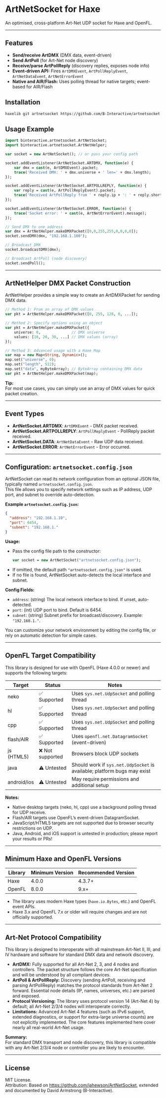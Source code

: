 # ArtNetSocket for Haxe

An optimised, cross-platform Art-Net UDP socket for Haxe and OpenFL.

---

## Features

- **Send/receive ArtDMX** (DMX data, event-driven)
- **Send ArtPoll** (for Art-Net node discovery)
- **Receive/parse ArtPollReply** (discovery replies, exposes node info)
- **Event-driven API:** Fires `ArtDMXEvent`, `ArtPollReplyEvent`, `ArtNetDataEvent`, `ArtNetErrorEvent`
- **Native and AIR/Flash:** Uses polling thread for native targets; event-based for AIR/Flash

## Installation

```bash
haxelib git artnetsocket https://github.com/B-Interactive/artnetsocket
```

## Usage Example

```haxe
import binteractive.artnetsocket.ArtNetSocket;
import binteractive.artnetsocket.ArtNetHelper;

var socket = new ArtNetSocket(); // or pass your config path

socket.addEventListener(ArtNetSocket.ARTDMX, function(e) {
    var dmx = cast(e, ArtDMXEvent).packet;
    trace('Received DMX: ' + dmx.universe + ' len=' + dmx.length);
});

socket.addEventListener(ArtNetSocket.ARTPOLLREPLY, function(e) {
    var reply = cast(e, ArtPollReplyEvent).packet;
    trace('Received ArtPollReply from ' + reply.ip + ': ' + reply.shortName);
});

socket.addEventListener(ArtNetSocket.ERROR, function(e) {
    trace('Socket error: ' + cast(e, ArtNetErrorEvent).message);
});

// Send DMX to one address
var dmx = ArtNetHelper.makeDMXPacket([0,0,255,255,0,0,0,0]);
socket.sendDMX(dmx, "192.168.1.100");

// Broadcast DMX
socket.broadcastDMX(dmx);

// Broadcast ArtPoll (node discovery)
socket.sendPoll();
```

---

## ArtNetHelper DMX Packet Construction

ArtNetHelper provides a simple way to create an ArtDMXPacket for sending DMX data.

```haxe
// Method 1: From an array of DMX values
var pkt = ArtNetHelper.makeDMXPacket([0, 255, 128, 0, ...]);

// Method 2: Specify options using an object
var pkt = ArtNetHelper.makeDMXPacket({
    universe: 0,              // DMX universe
    values: [10, 20, 30, ...] // DMX values (array)
});

// Method 3: Advanced usage with a Haxe Map
var map = new Map<String, Dynamic>();
map.set("universe", 0);
map.set("length", 512);
map.set("data", myByteArray); // ByteArray containing DMX data
var pkt = ArtNetHelper.makeDMXPacket(map);
```

**Tip:**  
For most use cases, you can simply use an array of DMX values for quick packet creation.

---

## Event Types

- **ArtNetSocket.ARTDMX**: `ArtDMXEvent` - DMX packet received.
- **ArtNetSocket.ARTPOLLREPLY**: `ArtPollReplyEvent` - PollReply packet received.
- **ArtNetSocket.DATA**: `ArtNetDataEvent` - Raw UDP data received.
- **ArtNetSocket.ERROR**: `ArtNetErrorEvent` - Error occurred.

---

## Configuration: `artnetsocket.config.json`

ArtNetSocket can read its network configuration from an optional JSON file, typically named `artnetsocket.config.json`.  
This file allows you to specify network settings such as IP address, UDP port, and subnet to override auto-detection.

**Example `artnetsocket.config.json`:**
```json
{
  "address": "192.168.1.10",
  "port": 6454,
  "subnet": "192.168.1."
}
```

**Usage:**
- Pass the config file path to the constructor:  
  ```haxe
  var socket = new ArtNetSocket("artnetsocket.config.json");
  ```
- If omitted, the default path `"artnetsocket.config.json"` is used.
- If no file is found, ArtNetSocket auto-detects the local interface and subnet.

**Config Fields:**
- `address`: (string) The local network interface to bind. If unset, auto-detected.
- `port`: (int) UDP port to bind. Default is 6454.
- `subnet`: (string) Subnet prefix for broadcast/discovery. Example: `"192.168.1."`.

You can customize your network environment by editing the config file, or rely on automatic detection for simple cases.

---

## OpenFL Target Compatibility

This library is designed for use with OpenFL (Haxe 4.0.0 or newer) and supports the following targets:

| Target         | Status         | Notes                                                         |
|----------------|---------------|---------------------------------------------------------------|
| neko           | ✅ Supported   | Uses `sys.net.UdpSocket` and polling thread                  |
| hl             | ✅ Supported   | Uses `sys.net.UdpSocket` and polling thread                  |
| cpp            | ✅ Supported   | Uses `sys.net.UdpSocket` and polling thread                  |
| flash/AIR      | ✅ Supported   | Uses `openfl.net.DatagramSocket` (event-driven)              |
| js (HTML5)     | ❌ Not supported | Browsers block UDP sockets                                  |
| java           | ⚠️ Untested    | Should work if `sys.net.UdpSocket` is available; platform bugs may exist |
| android/ios    | ⚠️ Untested    | May require permissions and additional setup                 |

**Notes:**
- Native desktop targets (neko, hl, cpp) use a background polling thread for UDP receive.
- Flash/AIR targets use OpenFL’s event-driven DatagramSocket.
- JavaScript/HTML5 targets are not supported due to browser security restrictions on UDP.
- Java, Android, and iOS support is untested in production; please report your results or PRs!

---

## Minimum Haxe and OpenFL Versions

| Library | Minimum Version | Recommended Version         |
|---------|----------------|----------------------------|
| Haxe    | 4.0.0          | 4.3.7+                     |
| OpenFL  | 8.0.0          | 9.x+                       |

- The library uses modern Haxe types (`haxe.io.Bytes`, etc.) and OpenFL event APIs.
- Haxe 3.x and OpenFL 7.x or older will require changes and are not officially supported.

---

## Art-Net Protocol Compatibility

This library is designed to interoperate with all mainstream Art-Net II, III, and IV hardware and software for standard DMX data and network discovery.

- **ArtDMX:** Fully supported for all Art-Net 2, 3, and 4 nodes and controllers. The packet structure follows the core Art-Net specification and will be understood by all compliant devices.
- **ArtPoll & ArtPollReply:** Discovery (sending ArtPoll, receiving and parsing ArtPollReply) matches the protocol standards from Art-Net 2 forward. Essential node details (IP, names, universes, etc.) are parsed and exposed.
- **Protocol Versioning:** The library uses protocol version 14 (Art-Net 4) by default; all Art-Net 2/3/4 nodes will interoperate correctly.
- **Limitations:** Advanced Art-Net 4 features (such as IPv6 support, extended diagnostics, or support for extra-large universe counts) are not explicitly implemented. The core features implemented here cover nearly all real-world Art-Net usage.

**Summary:**  
For standard DMX transport and node discovery, this library is compatible with any Art-Net 2/3/4 node or controller you are likely to encounter.

---

## License

MIT License.  
Attribution: Based on https://github.com/jahewson/ArtNetSocket, extended and documented by David Armstrong (B-Interactive).
